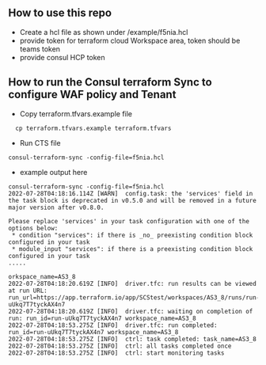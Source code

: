 
## How to use this repo ####

- Create a hcl file as shown under /example/f5nia.hcl
- provide token for terraform cloud Workspace area, token should be teams token
- provide consul HCP token 

## How to run the Consul terraform Sync to configure WAF policy and Tenant

- Copy terraform.tfvars.example file
  
```
  cp terraform.tfvars.example terraform.tfvars

```

- Run CTS file

```
consul-terraform-sync -config-file=f5nia.hcl

```

- example output here

```
consul-terraform-sync -config-file=f5nia.hcl
2022-07-28T04:18:16.114Z [WARN]  config.task: the 'services' field in the task block is deprecated in v0.5.0 and will be removed in a future major version after v0.8.0.

Please replace 'services' in your task configuration with one of the options below:
 * condition "services": if there is _no_ preexisting condition block configured in your task
 * module_input "services": if there is a preexisting condition block configured in your task
.....

orkspace_name=AS3_8
2022-07-28T04:18:20.619Z [INFO]  driver.tfc: run results can be viewed at run URL: run_url=https://app.terraform.io/app/SCStest/workspaces/AS3_8/runs/run-uUkq7T7tyckAX4n7
2022-07-28T04:18:20.619Z [INFO]  driver.tfc: waiting on completion of run: run_id=run-uUkq7T7tyckAX4n7 workspace_name=AS3_8
2022-07-28T04:18:53.275Z [INFO]  driver.tfc: run completed: run_id=run-uUkq7T7tyckAX4n7 workspace_name=AS3_8
2022-07-28T04:18:53.275Z [INFO]  ctrl: task completed: task_name=AS3_8
2022-07-28T04:18:53.275Z [INFO]  ctrl: all tasks completed once
2022-07-28T04:18:53.275Z [INFO]  ctrl: start monitoring tasks

```
